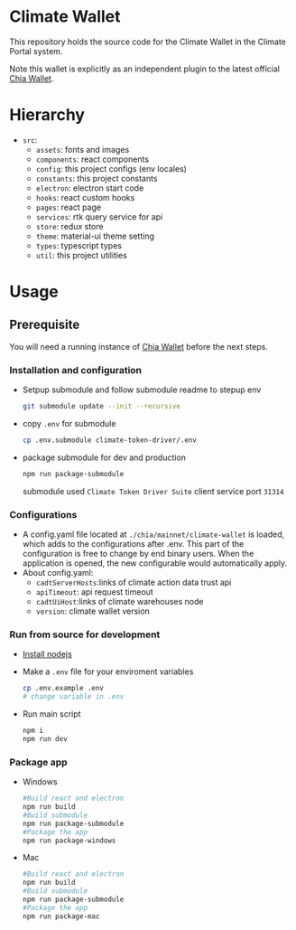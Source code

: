 # Climate Wallet

This repository holds the source code for the Climate Wallet in the Climate Portal system.

Note this wallet is explicitly as an independent plugin to the latest official [Chia Wallet](https://www.chia.net/downloads/).

# Hierarchy

- `src`:
  - `assets`: fonts and images
  - `components`: react components
  - `config`: this project configs (env locales)
  - `constants`: this project constants
  - `electron`: electron start code
  - `hooks`: react custom hooks
  - `pages`: react page
  - `services`: rtk query service for api
  - `store`: redux store
  - `theme`: material-ui theme setting
  - `types`: typescript types
  - `util`: this project utilities

# Usage

## Prerequisite

You will need a running instance of [Chia Wallet](https://www.chia.net/downloads/) before the next steps.

### Installation and configuration

- Setpup submodule and follow submodule readme to stepup env

  ```sh
  git submodule update --init --recursive
  ```

- copy `.env` for submodule
  ```sh
  cp .env.submodule climate-token-driver/.env
  ```
- package submodule for dev and production

  ```sh
  npm run package-submodule
  ```

  submodule used `Climate Token Driver Suite` client service port `31314`

### Configurations

- A config.yaml file located at `./chia/mainnet/climate-wallet` is loaded, which adds to the configurations after .env. This part of the configuration is free to change by end binary users. When the application is opened, the new configurable would automatically apply.
- About config.yaml:
  - `cadtServerHosts`:links of climate action data trust api
  - `apiTimeout`: api request timeout
  - `cadtUiHost`:links of climate warehouses node
  - `version`: climate wallet version

### Run from source for development

- [Install nodejs](https://nodejs.org/en/)

- Make a `.env` file for your enviroment variables

  ```sh
  cp .env.example .env
  # change variable in .env
  ```

- Run main script

  ```sh
  npm i
  npm run dev
  ```

### Package app

- Windows

  ```sh
  #Build react and electron
  npm run build
  #Build submodule
  npm run package-submodule
  #Package the app
  npm run package-windows

  ```

- Mac

  ```sh
  #Build react and electron
  npm run build
  #Build submodule
  npm run package-submodule
  #Package the app
  npm run package-mac
  ```
